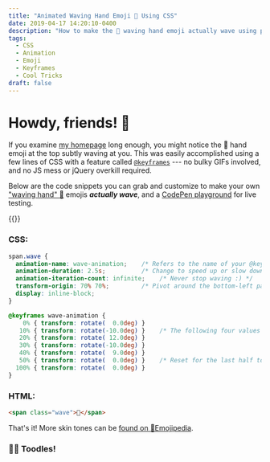 ```yaml
---
title: "Animated Waving Hand Emoji 👋 Using CSS"
date: 2019-04-17 14:20:10-0400
description: "How to make the 👋 waving hand emoji actually wave using pure CSS animation!"
tags:
  - CSS
  - Animation
  - Emoji
  - Keyframes
  - Cool Tricks
draft: false
---
```


# Howdy, friends! <span style="display: inline-block; animation-name: wave; animation-duration: 2.5s; animation-iteration-count: infinite; transform-origin: 70% 70%;">👋</span>

If you examine [my homepage](https://jarv.is/) long enough, you might notice the 👋 hand emoji at the top subtly waving at you. This was easily accomplished using a few lines of CSS with a feature called [`@keyframes`](https://developer.mozilla.org/en-US/docs/Web/CSS/@keyframes) --- no bulky GIFs involved, and no JS mess or jQuery overkill required.

Below are the code snippets you can grab and customize to make your own 
["waving hand" 👋](https://emojipedia.org/waving-hand-sign/) emojis ***actually wave***, and a [CodePen playground](https://codepen.io/jakejarvis/pen/pBZWZw) for live testing.

{{<codepen username="jakejarvis" id="pBZWZw" left-tab="css" right-tab="result" height="400">}}

### CSS:

```css
span.wave {
  animation-name: wave-animation;    /* Refers to the name of your @keyframes element below */
  animation-duration: 2.5s;          /* Change to speed up or slow down */
  animation-iteration-count: infinite;    /* Never stop waving :) */
  transform-origin: 70% 70%;         /* Pivot around the bottom-left palm */
  display: inline-block;
}

@keyframes wave-animation {
    0% { transform: rotate(  0.0deg) }
   10% { transform: rotate(-10.0deg) }    /* The following four values can be played with to make the waving more or less extreme */
   20% { transform: rotate( 12.0deg) }
   30% { transform: rotate(-10.0deg) }
   40% { transform: rotate(  9.0deg) }
   50% { transform: rotate(  0.0deg) }    /* Reset for the last half to pause */
  100% { transform: rotate(  0.0deg) }
}
```

### HTML:

```html
<span class="wave">👋</span>
```

That's it! More skin tones can be [found on 📕Emojipedia](https://emojipedia.org/search/?q=waving+hand).

### <span style="display: inline-block; animation-name: wave; animation-duration: 2.5s; animation-iteration-count: infinite; transform-origin: 70% 70%;">👋🏼</span> Toodles!